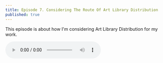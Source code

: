 ```yaml
---
title: Episode 7. Considering The Route Of Art Library Distribution
published: true
---
```

This episode is about how I'm considering Art Library Distribution for my work.

<audio controls>
  <source src="https://lwflouisa.github.io/Weavercast/audio/episode7audio.mp3" type="audio/mpeg">
</audio><br />
